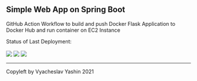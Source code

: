 ## Simple Web App on Spring Boot

GitHub Action Workflow to build and push Docker Flask Application to Docker Hub and run container on EC2 Instance<br>

Status of Last Deployment:<br></br>
<img src="https://github.com/vyashin-devops/Simple_WebApp/workflows/Docker main Java CI with Maven/badge.svg?branch=main">  ![](https://komarev.com/ghpvc/?username=vyashin-devops0&label=Views+Since+Oct2021&color=brightgreen) ![](https://img.shields.io/badge/vyashin-SimpleWebApp-green)
***
Copyleft by Vyacheslav Yashin 2021
